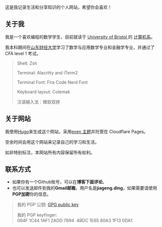 
这是我记录生活和分享知识的个人网站，希望你会喜欢！

## 关于我

我是一个喜欢编程的数学学生，目前就读于 [ University of Bristol ](https://www.bristol.ac.uk) 的 [计算机系](https://www.bris.ac.uk/engineering/departments/computerscience/)。

我本科期间在[山东财经大学](https://sdufe.edu.cn)学习了数学与应用数学专业和金融学专业，并通过了 CFA level 1 考试。

> Shell: Zsh
>
> Terminal: Alacritty and iTerm2
>
> Terminal Font: Fira Code Nerd Font
>
> Keyboard layout: Colemak
>
> 汉语输入法：微软双拼

## 关于网站

我使用[Hugo](https://gohugo.io)来生成这个网站，采用[even 主题](https://github.com/olOwOlo/hugo-theme-even)并托管在 Cloudflare Pages。

空余时间会用这个网站来记录自己的学习和生活。

如非特别标注，本网站所有内容保留所有权利。

## 联系方式

- 如果你有一个Github账号，可以在**博客下面评论**。
- 也可以发送邮件到我的**Gmail邮箱**，用户名是**jiageng.ding**，如果需要请使用**PGP加密**你的信息。

> 我的 PGP 公钥: [GPG public key](https://blog.diing.uk/.well-known/gpg-publickey.txt)
>
> 我的 PGP keyfinger: 064F 1C44 1AF1 2ADD 7894  4BDC 1E65 80A3 1F13 0DA1
